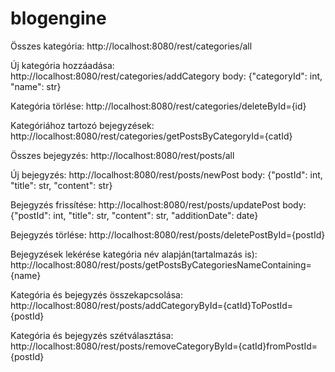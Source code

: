 # blogengine

Összes kategória:
http://localhost:8080/rest/categories/all

Új kategória hozzáadása:
http://localhost:8080/rest/categories/addCategory
body: {"categoryId": int, "name": str}

Kategória törlése:
http://localhost:8080/rest/categories/deleteById={id}

Kategóriához tartozó bejegyzések:
http://localhost:8080/rest/categories/getPostsByCategoryId={catId}

Összes bejegyzés:
http://localhost:8080/rest/posts/all

Új bejegyzés:
http://localhost:8080/rest/posts/newPost
body: {"postId": int, "title": str, "content": str}

Bejegyzés frissítése:
http://localhost:8080/rest/posts/updatePost
body: {"postId": int, "title": str, "content": str, "additionDate": date}

Bejegyzés törlése:
http://localhost:8080/rest/posts/deletePostById={postId}

Bejegyzések lekérése kategória név alapján(tartalmazás is):
http://localhost:8080/rest/posts/getPostsByCategoriesNameContaining={name}

Kategória és bejegyzés összekapcsolása:
http://localhost:8080/rest/posts/addCategoryById={catId}ToPostId={postId}

Kategória és bejegyzés szétválasztása:
http://localhost:8080/rest/posts/removeCategoryById={catId}fromPostId={postId}

